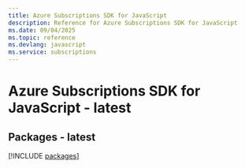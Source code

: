 ```yaml
---
title: Azure Subscriptions SDK for JavaScript
description: Reference for Azure Subscriptions SDK for JavaScript
ms.date: 09/04/2025
ms.topic: reference
ms.devlang: javascript
ms.service: subscriptions
---
```

# Azure Subscriptions SDK for JavaScript - latest
## Packages - latest
[!INCLUDE [packages](subscriptions-index.md)]